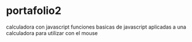# portafolio2
calculadora con javascript
funciones basicas de javascript aplicadas a una calculadora para utilizar con el mouse
